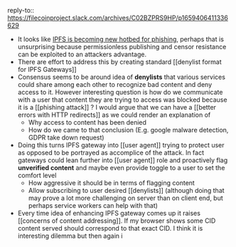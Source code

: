 reply-to:: https://filecoinproject.slack.com/archives/C02BZPRS9HP/p1659406411336629

- It looks like [IPFS is becoming new hotbed for phishing](https://www.trustwave.com/en-us/resources/blogs/spiderlabs-blog/ipfs-the-new-hotbed-of-phishing/), perhaps that is unsurprising because permissionless publishing and censor resistance can be exploited to an attackers advantage.
- There are effort to address this by creating standard [[denylist format for IPFS Gateways]]
- Consensus seems to be around idea of **denylists** that various services could share among each other to recognize bad content and deny access to it. However interesting question is how do we communicate with a user that content they are trying to access was blocked because it is a [[phishing attack]] ? I would argue that we can have a [[better errors with HTTP redirects]] as we could render an explanation of
	- Why access to content has been denied
	- How do we came to that conclusion (E.g. google malware detection, GDPR take down request)
- Doing this turns IPFS gateway into [[user agent]] trying to protect user as opposed to be portrayed as accomplice of the attack. In fact gateways could lean further into [[user agent]] role and proactively flag **unverified content** and maybe even provide toggle to a user to set the comfort level
	- How aggressive it should be in terms of flagging content
	- Allow subscribing to user desired [[denylists]] (although doing that may prove a lot more challenging on server than on client end, but perhaps service workers can help with that)
- Every time idea of enhancing IPFS gateway comes up it raises [[concerns of content addressing]]. If my browser shows some CID content served should correspond to that exact CID. I think it is interesting dilemma but then again i